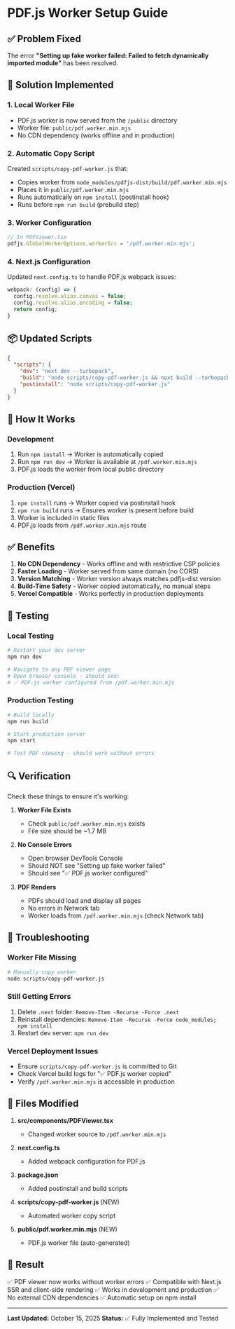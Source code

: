 # PDF.js Worker Setup Guide

## ✅ Problem Fixed

The error **"Setting up fake worker failed: Failed to fetch dynamically imported module"** has been resolved.

## 🔧 Solution Implemented

### 1. **Local Worker File**
- PDF.js worker is now served from the `/public` directory
- Worker file: `public/pdf.worker.min.mjs`
- No CDN dependency (works offline and in production)

### 2. **Automatic Copy Script**
Created `scripts/copy-pdf-worker.js` that:
- Copies worker from `node_modules/pdfjs-dist/build/pdf.worker.min.mjs`
- Places it in `public/pdf.worker.min.mjs`
- Runs automatically on `npm install` (postinstall hook)
- Runs before `npm run build` (prebuild step)

### 3. **Worker Configuration**
```typescript
// In PDFViewer.tsx
pdfjs.GlobalWorkerOptions.workerSrc = '/pdf.worker.min.mjs';
```

### 4. **Next.js Configuration**
Updated `next.config.ts` to handle PDF.js webpack issues:
```typescript
webpack: (config) => {
  config.resolve.alias.canvas = false;
  config.resolve.alias.encoding = false;
  return config;
}
```

## 📦 Updated Scripts

```json
{
  "scripts": {
    "dev": "next dev --turbopack",
    "build": "node scripts/copy-pdf-worker.js && next build --turbopack",
    "postinstall": "node scripts/copy-pdf-worker.js"
  }
}
```

## 🚀 How It Works

### Development
1. Run `npm install` → Worker is automatically copied
2. Run `npm run dev` → Worker is available at `/pdf.worker.min.mjs`
3. PDF.js loads the worker from local public directory

### Production (Vercel)
1. `npm install` runs → Worker copied via postinstall hook
2. `npm run build` runs → Ensures worker is present before build
3. Worker is included in static files
4. PDF.js loads from `/pdf.worker.min.mjs` route

## ✅ Benefits

1. **No CDN Dependency** - Works offline and with restrictive CSP policies
2. **Faster Loading** - Worker served from same domain (no CORS)
3. **Version Matching** - Worker version always matches pdfjs-dist version
4. **Build-Time Safety** - Worker copied automatically, no manual steps
5. **Vercel Compatible** - Works perfectly in production deployments

## 🧪 Testing

### Local Testing
```bash
# Restart your dev server
npm run dev

# Navigate to any PDF viewer page
# Open browser console - should see:
# ✅ PDF.js worker configured from /pdf.worker.min.mjs
```

### Production Testing
```bash
# Build locally
npm run build

# Start production server
npm start

# Test PDF viewing - should work without errors
```

## 🔍 Verification

Check these things to ensure it's working:

1. **Worker File Exists**
   - Check `public/pdf.worker.min.mjs` exists
   - File size should be ~1.7 MB

2. **No Console Errors**
   - Open browser DevTools Console
   - Should NOT see "Setting up fake worker failed"
   - Should see "✅ PDF.js worker configured"

3. **PDF Renders**
   - PDFs should load and display all pages
   - No errors in Network tab
   - Worker loads from `/pdf.worker.min.mjs` (check Network tab)

## 🐛 Troubleshooting

### Worker File Missing
```bash
# Manually copy worker
node scripts/copy-pdf-worker.js
```

### Still Getting Errors
1. Delete `.next` folder: `Remove-Item -Recurse -Force .next`
2. Reinstall dependencies: `Remove-Item -Recurse -Force node_modules; npm install`
3. Restart dev server: `npm run dev`

### Vercel Deployment Issues
- Ensure `scripts/copy-pdf-worker.js` is committed to Git
- Check Vercel build logs for "✅ PDF.js worker copied"
- Verify `/pdf.worker.min.mjs` is accessible in production

## 📝 Files Modified

1. **src/components/PDFViewer.tsx**
   - Changed worker source to `/pdf.worker.min.mjs`

2. **next.config.ts**
   - Added webpack configuration for PDF.js

3. **package.json**
   - Added postinstall and build scripts

4. **scripts/copy-pdf-worker.js** (NEW)
   - Automated worker copy script

5. **public/pdf.worker.min.mjs** (NEW)
   - PDF.js worker file (auto-generated)

## 🎉 Result

✅ PDF viewer now works without worker errors
✅ Compatible with Next.js SSR and client-side rendering
✅ Works in development and production
✅ No external CDN dependencies
✅ Automatic setup on npm install

---

**Last Updated:** October 15, 2025
**Status:** ✅ Fully Implemented and Tested
